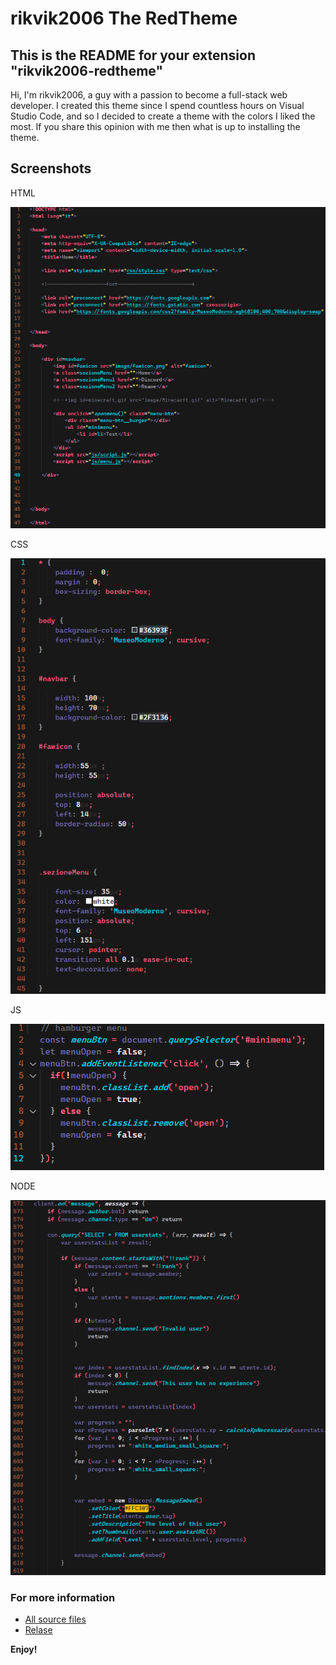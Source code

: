 # rikvik2006 The RedTheme

## This is the README for your extension "rikvik2006-redtheme"

Hi, I'm rikvik2006, a guy with a passion to become a full-stack web developer.
I created this theme since I spend countless hours on Visual Studio Code, and so I decided to create a theme with the colors I liked the most.
If you share this opinion with me then what is up to installing the theme.

## Screenshots

HTML

![HTML](https://raw.githubusercontent.com/rikvik2006/rikvik2006-RedTheme-VsCode/master/img/html.png)

CSS

![css](https://raw.githubusercontent.com/rikvik2006/rikvik2006-RedTheme-VsCode/master/img/css.png)

JS

![js](https://raw.githubusercontent.com/rikvik2006/rikvik2006-RedTheme-VsCode/master/img/js.png)

NODE

![node](https://raw.githubusercontent.com/rikvik2006/rikvik2006-RedTheme-VsCode/master/img/nodejs.png)

### For more information

* [All source files](https://github.com/rikvik2006/rikvik2006-RedTheme-VsCode)
* [Relase](https://help.github.com/articles/markdown-basics/)

**Enjoy!**
